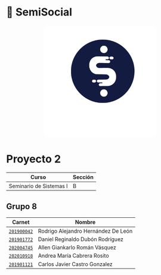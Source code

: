 # 👥 SemiSocial

<div align="center"><img src="./images/SemiSocial_Logo3.png" width="300"/></div>

# Proyecto 2
|Curso | Sección |
| ------ | ------ |
| Seminario de Sistemas I | B |
## Grupo 8

| Carnet | Nombre |
| ------ | ------ |
| [`201900042`](https://github.com/rodrialeh01) | Rodrigo Alejandro Hernández De León | 
| [`201901772`](https://github.com/DanielDubonDR) | Daniel Reginaldo Dubón Rodríguez |
| [`202004745`](https://github.com/Allenrovas) | Allen Giankarlo Román Vásquez |
| [`202010918`](https://github.com/AndreaCabrera01) | Andrea María Cabrera Rosito |
| [`201901121`](https://github.com/carlos11401) | Carlos Javier Castro Gonzalez |
